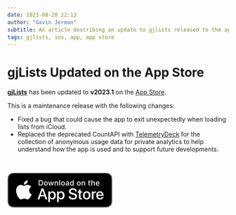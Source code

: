 ```yaml
---
date: 2023-08-20 22:13
author: "Gavin Jerman"
subtitle: An article describing an update to gjlists released to the app store.
tags: gjlists, ios, app, app store
---
```


# gjLists Updated on the App Store

[**gjLists**](/projects/gjLists) has been updated to **v2023.1** on the [App Store](https://apps.apple.com/gb/app/gjlists/id1528217135?platform=iphone).

This is a maintenance release with the following changes:
- Fixed a bug that could cause the app to exit unexpectedly when loading lists from iCloud.
- Replaced the deprecated CountAPI with [TelemetryDeck](https://telemetrydeck.com/) for the collection of anonymous usage data for private analytics to help understand how the app is used and to support future developments.
<br>

[![download](/images/Download_on_the_App_Store_Badge_US-UK_RGB_blk_092917.svg)](https://apps.apple.com/gb/app/gjlists/id1528217135?platform=iphone)
